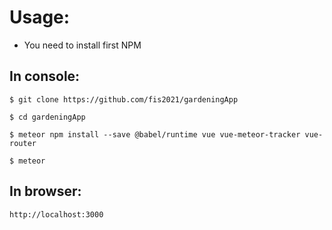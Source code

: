 # Usage:
* You need to install first NPM

## In console:
```
$ git clone https://github.com/fis2021/gardeningApp

$ cd gardeningApp

$ meteor npm install --save @babel/runtime vue vue-meteor-tracker vue-router

$ meteor
```
## In browser:
```
http://localhost:3000
```
